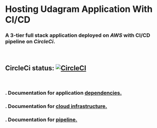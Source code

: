 # Hosting Udagram Application With CI/CD

### **A 3-tier full stack application deployed on *AWS* with CI/CD pipeline on *CircleCi*.**
<br>

## CircleCi status: [![CircleCI](https://dl.circleci.com/status-badge/img/gh/MahmoudDawood/udagram-deployment/tree/master.svg?style=svg)](https://dl.circleci.com/status-badge/redirect/gh/MahmoudDawood/udagram-deployment/tree/master)
<br>

### . Documentation for application [dependencies.](./docs/dependencies.md) 
### . Documentation for [cloud infrastructure.](./docs/infrastructure.md) 
### . Documentation for [pipeline.](./docs/pipeline.md) 